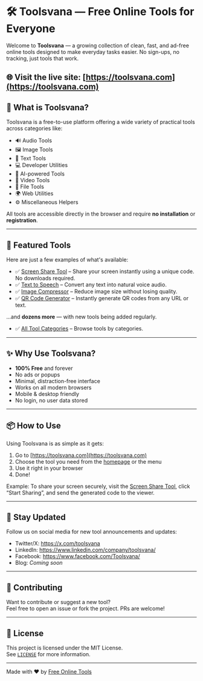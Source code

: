 # 🛠️ Toolsvana — Free Online Tools for Everyone

Welcome to **Toolsvana** — a growing collection of clean, fast, and ad-free online tools designed to make everyday tasks easier. No sign-ups, no tracking, just tools that work.

🌐 Visit the live site: [https://toolsvana.com](https://toolsvana.com)
---

## 🚀 What is Toolsvana?

Toolsvana is a free-to-use platform offering a wide variety of practical tools across categories like:

- 🔊 Audio Tools  
- 🖼️ Image Tools  
- 📄 Text Tools  
- 💻 Developer Utilities  
- 🧠 AI-powered Tools  
- 🎥 Video Tools  
- 📂 File Tools  
- 🌍 Web Utilities  
- ⚙️ Miscellaneous Helpers

All tools are accessible directly in the browser and require **no installation** or **registration**.

---

## 🧰 Featured Tools

Here are just a few examples of what's available:

- ✅ [Screen Share Tool](https://toolsvana.com/tool/screen-share) – Share your screen instantly using a unique code. No downloads required.
- ✅ [Text to Speech](https://toolsvana.com/tool/text-to-speech) – Convert any text into natural voice audio.
- ✅ [Image Compressor](https://toolsvana.com/tool/image-compressor) – Reduce image size without losing quality.
- ✅ [QR Code Generator](https://toolsvana.com/tool/qr-code-generator) – Instantly generate QR codes from any URL or text.

...and **dozens more** — with new tools being added regularly.
- ✅ [All Tool Categories](https://toolsvana.com/categories) – Browse tools by categories.

---

## ✨ Why Use Toolsvana?

- **100% Free** and forever
- No ads or popups
- Minimal, distraction-free interface
- Works on all modern browsers
- Mobile & desktop friendly
- No login, no user data stored

---

## 📦 How to Use

Using Toolsvana is as simple as it gets:

1. Go to [https://toolsvana.com](https://toolsvana.com)
2. Choose the tool you need from the [homepage](https://toolsvana.com) or the menu
3. Use it right in your browser
4. Done!

Example: To share your screen securely, visit the [Screen Share Tool](https://toolsvana.com/tool/screen-share), click “Start Sharing”, and send the generated code to the viewer.

---

## 📣 Stay Updated

Follow us on social media for new tool announcements and updates:

- Twitter/X: https://x.com/toolsvana
- LinkedIn: https://www.linkedin.com/company/toolsvana/
- Facebook: https://www.facebook.com/Toolsvana/
- Blog: *Coming soon*

---

## 🙌 Contributing

Want to contribute or suggest a new tool?  
Feel free to open an issue or fork the project. PRs are welcome!

---

## 📄 License

This project is licensed under the MIT License.  
See [`LICENSE`](./LICENSE) for more information.

---

Made with ❤️ by [Free Online Tools](https://toolsvana.com)
